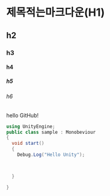 # 제목적는마크다운(H1)
## h2
### h3
#### h4
##### h5
###### h6

hello GitHub!


```CS
using UnityEngine;
public class sample : Monobeviour
{
  void start()
  {
    Debug.Log("Hello Unity");



  }

}




```

